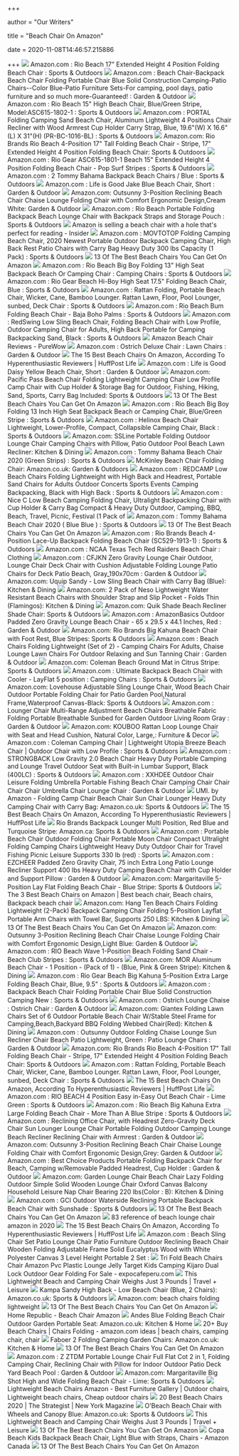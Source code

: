 +++
        
author = "Our Writers"
        
title = "Beach Chair On Amazon"
        
date = 2020-11-08T14:46:57.215886
        
+++
[ ![](https://images-na.ssl-images-amazon.com/images/I/81XKdTY7yCL._AC_SL1500_.jpg)](https://images-na.ssl-images-amazon.com/images/I/81XKdTY7yCL._AC_SL1500_.jpg) Amazon.com : Rio Beach 17" Extended Height 4 Position Folding Beach Chair :  Sports & Outdoors
[ ![](https://images-na.ssl-images-amazon.com/images/I/510-wrLD4TL._AC_SX450_.jpg)](https://images-na.ssl-images-amazon.com/images/I/510-wrLD4TL._AC_SX450_.jpg) Amazon.com : Beach Chair-Backpack Beach Chair Folding Portable Chair Blue  Solid Construction Camping-Patio Chairs--Color Blue-Patio Furniture  Sets-For camping, pool days, patio furniture and so much more-Guaranteed! :  Garden & Outdoor
[ ![](https://images-na.ssl-images-amazon.com/images/I/81hPELqDMkL._AC_SX425_.jpg)](https://images-na.ssl-images-amazon.com/images/I/81hPELqDMkL._AC_SX425_.jpg) Amazon.com : Rio Beach 15" High Beach Chair, Blue/Green Stripe,  Model:ASC615-1802-1 : Sports & Outdoors
[ ![](https://images-na.ssl-images-amazon.com/images/I/51xaGB9nG7L._AC_SY400_.jpg)](https://images-na.ssl-images-amazon.com/images/I/51xaGB9nG7L._AC_SY400_.jpg) Amazon.com : PORTAL Folding Camping Sand Beach Chair, Aluminum Lightweight  4 Positions Chair Recliner with Wood Armrest Cup Holder Carry Strap, Blue,  19.6"(W) X 16.6"(L) X 31"(H) (PR-BC-1016-BL) : Sports & Outdoors
[ ![](https://images-na.ssl-images-amazon.com/images/I/71UHTMSTn%2BL._AC_SX425_.jpg)](https://images-na.ssl-images-amazon.com/images/I/71UHTMSTn%2BL._AC_SX425_.jpg) Amazon.com: Rio Brands Rio Beach 4-Position 17" Tall Folding Beach Chair -  Stripe, 17" Extended Height 4 Position Folding Beach Chair: Sports &  Outdoors
[ ![](https://images-na.ssl-images-amazon.com/images/I/81fj5FLAgUL._AC_SY550_.jpg)](https://images-na.ssl-images-amazon.com/images/I/81fj5FLAgUL._AC_SY550_.jpg) Amazon.com : Rio Gear ASC615-1801-1 Beach 15" Extended Height 4 Position  Folding Beach Chair - Pop Surf Stripes : Sports & Outdoors
[ ![](https://images-na.ssl-images-amazon.com/images/I/51vv5afPHRL._AC_SX425_.jpg)](https://images-na.ssl-images-amazon.com/images/I/51vv5afPHRL._AC_SX425_.jpg) Amazon.com : 2 Tommy Bahama Backpack Beach Chairs / Blue : Sports & Outdoors
[ ![](https://images-na.ssl-images-amazon.com/images/I/81IjIJ1M61L._AC_SY450_.jpg)](https://images-na.ssl-images-amazon.com/images/I/81IjIJ1M61L._AC_SY450_.jpg) Amazon.com : Life is Good Jake Blue Beach Chair, Short : Garden & Outdoor
[ ![](https://images-na.ssl-images-amazon.com/images/I/71aXT-UCvaL._AC_SL1500_.jpg)](https://images-na.ssl-images-amazon.com/images/I/71aXT-UCvaL._AC_SL1500_.jpg) Amazon.com: Outsunny 3-Position Reclining Beach Chair Chaise Lounge Folding  Chair with Comfort Ergonomic Design,Cream White: Garden & Outdoor
[ ![](https://images-na.ssl-images-amazon.com/images/I/81rL9C9K-EL._AC_SX355_.jpg)](https://images-na.ssl-images-amazon.com/images/I/81rL9C9K-EL._AC_SX355_.jpg) Amazon.com : Rio Beach Portable Folding Backpack Beach Lounge Chair with  Backpack Straps and Storage Pouch : Sports & Outdoors
[ ![](https://i.insider.com/5d24f98421a8610fae0054c3?width=600&format=jpeg&auto=webp)](https://i.insider.com/5d24f98421a8610fae0054c3?width=600&format=jpeg&auto=webp) Amazon is selling a beach chair with a hole that's perfect for reading -  Insider
[ ![](https://images-na.ssl-images-amazon.com/images/I/41XXfX1xEKL._AC_SY400_.jpg)](https://images-na.ssl-images-amazon.com/images/I/41XXfX1xEKL._AC_SY400_.jpg) Amazon.com : MOVTOTOP Folding Camping Beach Chair, 2020 Newest Portable  Outdoor Backpack Camping Chair, High Back Rest Patio Chairs with Carry Bag  Heavy Duty 300 lbs Capacity (1 Pack) : Sports & Outdoors
[ ![](https://img.buzzfeed.com/buzzfeed-static/static/2018-06/12/11/asset/buzzfeed-prod-web-02/sub-buzz-17089-1528817585-1.jpg)](https://img.buzzfeed.com/buzzfeed-static/static/2018-06/12/11/asset/buzzfeed-prod-web-02/sub-buzz-17089-1528817585-1.jpg) 13 Of The Best Beach Chairs You Can Get On Amazon
[ ![](https://images-na.ssl-images-amazon.com/images/I/81hal9KOsxL._AC_SY550_.jpg)](https://images-na.ssl-images-amazon.com/images/I/81hal9KOsxL._AC_SY550_.jpg) Amazon.com : Rio Beach Big Boy Folding 13" High Seat Backpack Beach Or  Camping Chair : Camping Chairs : Sports & Outdoors
[ ![](https://images-na.ssl-images-amazon.com/images/I/7124qVTJU8L._AC_SY606_.jpg)](https://images-na.ssl-images-amazon.com/images/I/7124qVTJU8L._AC_SY606_.jpg) Amazon.com : Rio Gear Beach Hi-Boy High Seat 17.5" Folding Beach Chair,  Blue : Sports & Outdoors
[ ![](https://images-na.ssl-images-amazon.com/images/I/91r1W%2BkomZL._AC_SX425_.jpg)](https://images-na.ssl-images-amazon.com/images/I/91r1W%2BkomZL._AC_SX425_.jpg) Amazon.com : Rattan Folding, Portable Beach Chair, Wicker, Cane, Bamboo  Lounger. Rattan Lawn, Floor, Pool Lounger, sunbed, Deck Chair : Sports &  Outdoors
[ ![](https://images-na.ssl-images-amazon.com/images/I/91NeULp4yML._AC_SX425_.jpg)](https://images-na.ssl-images-amazon.com/images/I/91NeULp4yML._AC_SX425_.jpg) Amazon.com : Rio Beach Bum Folding Beach Chair - Baja Boho Palms : Sports &  Outdoors
[ ![](https://images-na.ssl-images-amazon.com/images/I/716tVKRC2vL._AC_SX425_.jpg)](https://images-na.ssl-images-amazon.com/images/I/716tVKRC2vL._AC_SX425_.jpg) Amazon.com : RedSwing Low Sling Beach Chair, Folding Beach Chair with Low  Profile, Outdoor Camping Chair for Adults, High Back Portable for Camping  Backpacking Sand, Black : Sports & Outdoors
[ ![](https://purewows3.imgix.net/images/articles/2019_04/woman_in_beach_chair_600.png?auto=format,compress&cs=strip)](https://purewows3.imgix.net/images/articles/2019_04/woman_in_beach_chair_600.png?auto=format,compress&cs=strip) Amazon Beach Chair Reviews - PureWow
[ ![](https://images-na.ssl-images-amazon.com/images/I/41pLuAbVlPL._AC_.jpg)](https://images-na.ssl-images-amazon.com/images/I/41pLuAbVlPL._AC_.jpg) Amazon.com : Ostrich Deluxe Chair : Lawn Chairs : Garden & Outdoor
[ ![](https://img.huffingtonpost.com/asset/5963c57a2100001600fc625b.jpg?ops=scalefit_720_noupscale)](https://img.huffingtonpost.com/asset/5963c57a2100001600fc625b.jpg?ops=scalefit_720_noupscale) The 15 Best Beach Chairs On Amazon, According To Hyperenthusiastic  Reviewers | HuffPost Life
[ ![](https://images-na.ssl-images-amazon.com/images/I/81B2Wk%2B7J-L._AC_SL1500_.jpg)](https://images-na.ssl-images-amazon.com/images/I/81B2Wk%2B7J-L._AC_SL1500_.jpg) Amazon.com : Life is Good Daisy Yellow Beach Chair, Short : Garden & Outdoor
[ ![](https://images-na.ssl-images-amazon.com/images/I/410Q1FdoELL._AC_SY400_.jpg)](https://images-na.ssl-images-amazon.com/images/I/410Q1FdoELL._AC_SY400_.jpg) Amazon.com: Pacific Pass Beach Chair Folding Lightweight Camping Chair Low  Profile Camp Chair with Cup Holder & Storage Bag for Outdoor, Fishing,  Hiking, Sand, Sports, Carry Bag Included: Sports & Outdoors
[ ![](https://img.buzzfeed.com/buzzfeed-static/static/2018-06/12/11/asset/buzzfeed-prod-web-04/sub-buzz-1882-1528816262-5.jpg?crop=1200%3A1000%3B150%2C0&resize=475%3A%2A)](https://img.buzzfeed.com/buzzfeed-static/static/2018-06/12/11/asset/buzzfeed-prod-web-04/sub-buzz-1882-1528816262-5.jpg?crop=1200%3A1000%3B150%2C0&resize=475%3A%2A) 13 Of The Best Beach Chairs You Can Get On Amazon
[ ![](https://images-na.ssl-images-amazon.com/images/I/81G2DAzdxjL._AC_SX425_.jpg)](https://images-na.ssl-images-amazon.com/images/I/81G2DAzdxjL._AC_SX425_.jpg) Amazon.com : Rio Beach Big Boy Folding 13 Inch High Seat Backpack Beach or  Camping Chair, Blue/Green Stripe : Sports & Outdoors
[ ![](https://images-na.ssl-images-amazon.com/images/I/71EZSFAAv6L._AC_SL1500_.jpg)](https://images-na.ssl-images-amazon.com/images/I/71EZSFAAv6L._AC_SL1500_.jpg) Amazon.com : Helinox Beach Chair Lightweight, Lower-Profile, Compact,  Collapsible Camping Chair, Black : Sports & Outdoors
[ ![](https://images-na.ssl-images-amazon.com/images/I/61%2BgzxCk4ML._AC_SX522_.jpg)](https://images-na.ssl-images-amazon.com/images/I/61%2BgzxCk4ML._AC_SX522_.jpg) Amazon.com: SSLine Portable Folding Outdoor Lounge Chair Camping Chairs  with Pillow, Patio Outdoor Pool Beach Lawn Recliner: Kitchen & Dining
[ ![](https://images-na.ssl-images-amazon.com/images/I/81vI0LUwyPL._AC_SX425_.jpg)](https://images-na.ssl-images-amazon.com/images/I/81vI0LUwyPL._AC_SX425_.jpg) Amazon.com : Tommy Bahama Beach Chair 2020 (Green Strips) : Sports &  Outdoors
[ ![](https://images-na.ssl-images-amazon.com/images/I/71t2NJXcEVL._AC_SX522_.jpg)](https://images-na.ssl-images-amazon.com/images/I/71t2NJXcEVL._AC_SX522_.jpg) McKinley Beach Chair Folding Chair: Amazon.co.uk: Garden & Outdoors
[ ![](https://images-na.ssl-images-amazon.com/images/I/712UEYSvV1L._AC_SL1500_.jpg)](https://images-na.ssl-images-amazon.com/images/I/712UEYSvV1L._AC_SL1500_.jpg) Amazon.com : REDCAMP Low Beach Chairs Folding Lightweight with High Back  and Headrest, Portable Sand Chairs for Adults Outdoor Concerts Sports  Events Camping Backpacking, Black with High Back : Sports & Outdoors
[ ![](https://images-na.ssl-images-amazon.com/images/I/81Jje%2BzMMwL._AC_SL1500_.jpg)](https://images-na.ssl-images-amazon.com/images/I/81Jje%2BzMMwL._AC_SL1500_.jpg) Amazon.com : Nice C Low Beach Camping Folding Chair, Ultralight Backpacking  Chair with Cup Holder & Carry Bag Compact & Heavy Duty Outdoor, Camping,  BBQ, Beach, Travel, Picnic, Festival (1 Pack of
[ ![](https://images-na.ssl-images-amazon.com/images/I/51J3IMC8fiL._AC_SX425_.jpg)](https://images-na.ssl-images-amazon.com/images/I/51J3IMC8fiL._AC_SX425_.jpg) Amazon.com : Tommy Bahama Beach Chair 2020 ( Blue Blue ) : Sports & Outdoors
[ ![](https://img.buzzfeed.com/buzzfeed-static/static/2018-06/12/12/asset/buzzfeed-prod-web-01/sub-buzz-11180-1528821737-7.jpg)](https://img.buzzfeed.com/buzzfeed-static/static/2018-06/12/12/asset/buzzfeed-prod-web-01/sub-buzz-11180-1528821737-7.jpg) 13 Of The Best Beach Chairs You Can Get On Amazon
[ ![](https://images-na.ssl-images-amazon.com/images/I/81k0lltmYZL._AC_SY450_.jpg)](https://images-na.ssl-images-amazon.com/images/I/81k0lltmYZL._AC_SY450_.jpg) Amazon.com : Rio Brands Beach 4-Position Lace-Up Backpack Folding Beach  Chair (SC529-1913-1) : Sports & Outdoors
[ ![](https://images-na.ssl-images-amazon.com/images/I/6131lbIbCdL._AC_UX385_.jpg)](https://images-na.ssl-images-amazon.com/images/I/6131lbIbCdL._AC_UX385_.jpg) Amazon.com : NCAA Texas Tech Red Raiders Beach Chair : Clothing
[ ![](https://images-na.ssl-images-amazon.com/images/I/51j1PZEFcOL._AC_SY450_.jpg)](https://images-na.ssl-images-amazon.com/images/I/51j1PZEFcOL._AC_SY450_.jpg) Amazon.com : CFJKN Zero Gravity Lounge Chair Outdoor, Lounge Chair Deck  Chair with Cushion Adjustable Folding Lounge Patio Chairs for Deck Patio  Beach, Gray_190x70cm : Garden & Outdoor
[ ![](https://images-na.ssl-images-amazon.com/images/I/61BAgFwcdkL._AC_SX522_.jpg)](https://images-na.ssl-images-amazon.com/images/I/61BAgFwcdkL._AC_SX522_.jpg) Amazon.com: Uquip Sandy - Low Sling Beach Chair with Carry Bag (Blue):  Kitchen & Dining
[ ![](https://images-na.ssl-images-amazon.com/images/I/81Ja6WsEhIL._AC_SX425_.jpg)](https://images-na.ssl-images-amazon.com/images/I/81Ja6WsEhIL._AC_SX425_.jpg) Amazon.com: 2 Pack of Neso Lightweight Water Resistant Beach Chairs with  Shoulder Strap and Slip Pocket - Folds Thin (Flamingos): Kitchen & Dining
[ ![](https://images-na.ssl-images-amazon.com/images/I/91BwaeqhuzL._AC_SY550_.jpg)](https://images-na.ssl-images-amazon.com/images/I/91BwaeqhuzL._AC_SY550_.jpg) Amazon.com: Quik Shade Beach Recliner Shade Chair: Sports & Outdoors
[ ![](https://images-na.ssl-images-amazon.com/images/I/91B1tFTt8KL._AC_SX466_.jpg)](https://images-na.ssl-images-amazon.com/images/I/91B1tFTt8KL._AC_SX466_.jpg) Amazon.com : AmazonBasics Outdoor Padded Zero Gravity Lounge Beach Chair -  65 x 29.5 x 44.1 Inches, Red : Garden & Outdoor
[ ![](https://images-na.ssl-images-amazon.com/images/I/81L9ldGhWQL._AC_SX425_.jpg)](https://images-na.ssl-images-amazon.com/images/I/81L9ldGhWQL._AC_SX425_.jpg) Amazon.com: Rio Brands Big Kahuna Beach Chair with Foot Rest, Blue Stripes:  Sports & Outdoors
[ ![](https://images-na.ssl-images-amazon.com/images/I/71TQmPuplYL._AC_SY450_.jpg)](https://images-na.ssl-images-amazon.com/images/I/71TQmPuplYL._AC_SY450_.jpg) Amazon.com : Beach Chairs Folding Lightweight (Set of 2) - Camping Chairs  For Adults, Chaise Lounge Lawn Chairs For Outdoor Relaxing and Sun Tanning  Chair : Garden & Outdoor
[ ![](https://images-na.ssl-images-amazon.com/images/I/81mff%2BRaSyL._AC_SX425_.jpg)](https://images-na.ssl-images-amazon.com/images/I/81mff%2BRaSyL._AC_SX425_.jpg) Amazon.com: Coleman Beach Ground Mat in Citrus Stripe: Sports & Outdoors
[ ![](https://images-na.ssl-images-amazon.com/images/I/81jJQWeUqcL._AC_SX425_.jpg)](https://images-na.ssl-images-amazon.com/images/I/81jJQWeUqcL._AC_SX425_.jpg) Amazon.com : Ultimate Backpack Beach Chair with Cooler - LayFlat 5 position  : Camping Chairs : Sports & Outdoors
[ ![](https://images-na.ssl-images-amazon.com/images/I/51RJZ%2Bj%2BAlL._AC_SX425_.jpg)](https://images-na.ssl-images-amazon.com/images/I/51RJZ%2Bj%2BAlL._AC_SX425_.jpg) Amazon.com: Lovehouse Adjustable Sling Lounge Chair, Wood Beach Chair  Outdoor Portable Folding Chair for Patio Garden Pool,Natural  Frame,Waterproof Canvas-Black: Sports & Outdoors
[ ![](https://images-na.ssl-images-amazon.com/images/I/61SFgLVCGRL._AC_SY450_.jpg)](https://images-na.ssl-images-amazon.com/images/I/61SFgLVCGRL._AC_SY450_.jpg) Amazon.com : Lounger Chair Multi-Range Adjustment Beach Chairs Breathable  Fabric Folding Portable Breathable Sunbed for Garden Outdoor Living Room  Gray : Garden & Outdoor
[ ![](https://images-na.ssl-images-amazon.com/images/I/61ki0vAruaL._AC_SY550_.jpg)](https://images-na.ssl-images-amazon.com/images/I/61ki0vAruaL._AC_SY550_.jpg) Amazon.com: KOUBOO Rattan Loop Lounge Chair with Seat and Head Cushion,  Natural Color, Large,: Furniture & Decor
[ ![](https://images-na.ssl-images-amazon.com/images/I/817fnjkeuaL._AC_SX425_.jpg)](https://images-na.ssl-images-amazon.com/images/I/817fnjkeuaL._AC_SX425_.jpg) Amazon.com : Coleman Camping Chair | Lightweight Utopia Breeze Beach Chair  | Outdoor Chair with Low Profile : Sports & Outdoors
[ ![](https://images-na.ssl-images-amazon.com/images/I/91h9ZSrXTGL._AC_SX425_.jpg)](https://images-na.ssl-images-amazon.com/images/I/91h9ZSrXTGL._AC_SX425_.jpg) Amazon.com : STRONGBACK Low Gravity 2.0 Beach Chair Heavy Duty Portable  Camping and Lounge Travel Outdoor Seat with Built-in Lumbar Support, Black  (400LC) : Sports & Outdoors
[ ![](https://images-na.ssl-images-amazon.com/images/I/61I-RdJC1LL._AC_SY450_.jpg)](https://images-na.ssl-images-amazon.com/images/I/61I-RdJC1LL._AC_SY450_.jpg) Amazon.com : XXHDEE Outdoor Chair Leisure Folding Umbrella Portable Fishing Beach  Chair Camping Chair Chair Chair Chair Umbrella Chair Lounge Chair : Garden  & Outdoor
[ ![](https://images-na.ssl-images-amazon.com/images/I/71a9MiDR-8L._AC_SX466_.jpg)](https://images-na.ssl-images-amazon.com/images/I/71a9MiDR-8L._AC_SX466_.jpg) UMI. by Amazon - Folding Camp Chair Beach Chair Sun Chair Lounger Heavy  Duty Camping Chair with Carry Bag: Amazon.co.uk: Sports & Outdoors
[ ![](https://img.huffingtonpost.com/asset/5963c69a2100001700fc626f.jpg?ops=scalefit_720_noupscale)](https://img.huffingtonpost.com/asset/5963c69a2100001700fc626f.jpg?ops=scalefit_720_noupscale) The 15 Best Beach Chairs On Amazon, According To Hyperenthusiastic  Reviewers | HuffPost Life
[ ![](https://images-na.ssl-images-amazon.com/images/I/714QDfTcxcL._AC_SX425_.jpg)](https://images-na.ssl-images-amazon.com/images/I/714QDfTcxcL._AC_SX425_.jpg) Rio Brands Backpack Lounger Multi Position, Red Blue and Turquoise Stripe:  Amazon.ca: Sports & Outdoors
[ ![](https://images-na.ssl-images-amazon.com/images/I/716WYfgA6LL._AC_SX425_.jpg)](https://images-na.ssl-images-amazon.com/images/I/716WYfgA6LL._AC_SX425_.jpg) Amazon.com : Portable Beach Chair Outdoor Folding Chair Portable Moon Chair  Compact Ultralight Folding Camping Chairs Lightweight Heavy Duty Outdoor  Chair for Travel Fishing Picnic Leisure Supports 330 lb (red) : Sports
[ ![](https://images-na.ssl-images-amazon.com/images/I/61bDh8FiKZL._AC_SY450_.jpg)](https://images-na.ssl-images-amazon.com/images/I/61bDh8FiKZL._AC_SY450_.jpg) Amazon.com : EZCHEER Padded Zero Gravity Chair, 75 inch Extra Long Patio  Lounge Recliner Support 400 lbs Heavy Duty Camping Beach Chair with Cup  Holder and Support Pillow : Garden & Outdoor
[ ![](https://images-na.ssl-images-amazon.com/images/I/51TSX2pEDeL._AC_SY400_.jpg)](https://images-na.ssl-images-amazon.com/images/I/51TSX2pEDeL._AC_SY400_.jpg) Amazon.com: Margaritaville 5-Position Lay Flat Folding Beach Chair - Blue  Stripe: Sports & Outdoors
[ ![](https://i.pinimg.com/736x/5f/e9/65/5fe96571fdd1beba9d34b0a1464838e2.jpg)](https://i.pinimg.com/736x/5f/e9/65/5fe96571fdd1beba9d34b0a1464838e2.jpg) The 3 Best Beach Chairs on Amazon | Best beach chair, Beach chairs,  Backpack beach chair
[ ![](https://images-na.ssl-images-amazon.com/images/I/81neQHm%2BneL._AC_SX522_.jpg)](https://images-na.ssl-images-amazon.com/images/I/81neQHm%2BneL._AC_SX522_.jpg) Amazon.com: Hang Ten Beach Chairs Folding Lightweight (2-Pack) Backpack  Camping Chair Folding 5-Position Layflat Portable Arm Chairs with Towel  Bar, Supports 250 LBS: Kitchen & Dining
[ ![](https://img.buzzfeed.com/buzzfeed-static/static/2018-06/12/11/asset/buzzfeed-prod-web-02/sub-buzz-15566-1528816705-1.jpg?crop=569%3A569%3B0%2C0&downsize=900:*&output-format=auto&output-quality=auto)](https://img.buzzfeed.com/buzzfeed-static/static/2018-06/12/11/asset/buzzfeed-prod-web-02/sub-buzz-15566-1528816705-1.jpg?crop=569%3A569%3B0%2C0&downsize=900:*&output-format=auto&output-quality=auto) 13 Of The Best Beach Chairs You Can Get On Amazon
[ ![](https://images-na.ssl-images-amazon.com/images/I/71In45yohHL._AC_SY450_.jpg)](https://images-na.ssl-images-amazon.com/images/I/71In45yohHL._AC_SY450_.jpg) Amazon.com: Outsunny 3-Position Reclining Beach Chair Chaise Lounge Folding  Chair with Comfort Ergonomic Design,Light Blue: Garden & Outdoor
[ ![](https://images-na.ssl-images-amazon.com/images/I/71CbrmUpVrL._AC_SL1500_.jpg)](https://images-na.ssl-images-amazon.com/images/I/71CbrmUpVrL._AC_SL1500_.jpg) Amazon.com : RIO Beach Wave 1-Position Beach Folding Sand Chair - Beach  Club Stripes : Sports & Outdoors
[ ![](https://images-na.ssl-images-amazon.com/images/I/61j2Fz3-t8L._AC_SX522_.jpg)](https://images-na.ssl-images-amazon.com/images/I/61j2Fz3-t8L._AC_SX522_.jpg) Amazon.com: MOR Aluminum Beach Chair - 1 Position - (Pack of 1) - (Blue,  Pink & Green Stripe): Kitchen & Dining
[ ![](https://images-na.ssl-images-amazon.com/images/I/712bC6xIseL._AC_SY450_.jpg)](https://images-na.ssl-images-amazon.com/images/I/712bC6xIseL._AC_SY450_.jpg) Amazon.com : Rio Gear Beach Big Kahuna 5-Position Extra Large Folding Beach  Chair, Blue, 9.5" : Sports & Outdoors
[ ![](https://images-na.ssl-images-amazon.com/images/I/61SchyYHDKL._AC_SX425_.jpg)](https://images-na.ssl-images-amazon.com/images/I/61SchyYHDKL._AC_SX425_.jpg) Amazon.com : Backpack Beach Chair Folding Portable Chair Blue Solid  Construction Camping New : Sports & Outdoors
[ ![](https://images-na.ssl-images-amazon.com/images/I/71uVmHi0IgL._AC_SX450_.jpg)](https://images-na.ssl-images-amazon.com/images/I/71uVmHi0IgL._AC_SX450_.jpg) Amazon.com : Ostrich Lounge Chaise : Ostrich Chair : Garden & Outdoor
[ ![](https://images-na.ssl-images-amazon.com/images/I/71q-V0u5cUL._AC_SX522_.jpg)](https://images-na.ssl-images-amazon.com/images/I/71q-V0u5cUL._AC_SX522_.jpg) Amazon.com: Giantex Folding Lawn Chairs Set of 6 Outdoor Portable Beach  Chair W/Stable Steel Frame for Camping,Beach,Backyard BBQ Folding Webbed  Chair(Red): Kitchen & Dining
[ ![](https://images-na.ssl-images-amazon.com/images/I/61miSbueXzL._AC_SY450_.jpg)](https://images-na.ssl-images-amazon.com/images/I/61miSbueXzL._AC_SY450_.jpg) Amazon.com : Outsunny Outdoor Folding Chaise Lounge Sun Recliner Chair Beach  Patio Lightweight, Green : Patio Lounge Chairs : Garden & Outdoor
[ ![](https://images-na.ssl-images-amazon.com/images/I/71UHTMSTn%2BL._AC_SL1500_.jpg)](https://images-na.ssl-images-amazon.com/images/I/71UHTMSTn%2BL._AC_SL1500_.jpg) Amazon.com: Rio Brands Rio Beach 4-Position 17" Tall Folding Beach Chair -  Stripe, 17" Extended Height 4 Position Folding Beach Chair: Sports &  Outdoors
[ ![](https://m.media-amazon.com/images/S/aplus-media/sc/a4bb97d1-3f59-448d-bf04-7ba38d6c7adb.__CR0,0,970,600_PT0_SX970_V1___.jpg)](https://m.media-amazon.com/images/S/aplus-media/sc/a4bb97d1-3f59-448d-bf04-7ba38d6c7adb.__CR0,0,970,600_PT0_SX970_V1___.jpg) Amazon.com : Rattan Folding, Portable Beach Chair, Wicker, Cane, Bamboo  Lounger. Rattan Lawn, Floor, Pool Lounger, sunbed, Deck Chair : Sports &  Outdoors
[ ![](https://img.huffingtonpost.com/asset/5963c63f1800003c00673876.jpg?ops=scalefit_720_noupscale)](https://img.huffingtonpost.com/asset/5963c63f1800003c00673876.jpg?ops=scalefit_720_noupscale) The 15 Best Beach Chairs On Amazon, According To Hyperenthusiastic  Reviewers | HuffPost Life
[ ![](https://images-na.ssl-images-amazon.com/images/I/81O1L-aOGPL._AC_SX425_.jpg)](https://images-na.ssl-images-amazon.com/images/I/81O1L-aOGPL._AC_SX425_.jpg) Amazon.com : RIO BEACH 4 Position Easy in-Easy Out Beach Chair - Lime Green  : Sports & Outdoors
[ ![](https://images-na.ssl-images-amazon.com/images/I/817eT%2BJqG6L._AC_SX425_.jpg)](https://images-na.ssl-images-amazon.com/images/I/817eT%2BJqG6L._AC_SX425_.jpg) Amazon.com : Rio Beach Big Kahuna Extra Large Folding Beach Chair - More  Than A Blue Stripe : Sports & Outdoors
[ ![](https://images-na.ssl-images-amazon.com/images/I/61B%2BjrsjCUL._AC_SY450_.jpg)](https://images-na.ssl-images-amazon.com/images/I/61B%2BjrsjCUL._AC_SY450_.jpg) Amazon.com : Reclining Office Chair, with Headrest Zero-Gravity Deck Chair  Sun Lounger Lounge Chair Portable Folding Outdoor Camping Lounge Beach  Recliner Reclining Chair with Armrest : Garden & Outdoor
[ ![](https://images-na.ssl-images-amazon.com/images/I/61CLxyToNXL._AC_SY450_.jpg)](https://images-na.ssl-images-amazon.com/images/I/61CLxyToNXL._AC_SY450_.jpg) Amazon.com: Outsunny 3-Position Reclining Beach Chair Chaise Lounge Folding  Chair with Comfort Ergonomic Design,Grey: Garden & Outdoor
[ ![](https://images-na.ssl-images-amazon.com/images/I/71BkxpmGXJL._AC_SY450_.jpg)](https://images-na.ssl-images-amazon.com/images/I/71BkxpmGXJL._AC_SY450_.jpg) Amazon.com : Best Choice Products Portable Folding Backpack Chair for Beach,  Camping w/Removable Padded Headrest, Cup Holder : Garden & Outdoor
[ ![](https://images-na.ssl-images-amazon.com/images/I/51NiO3GjtWL._AC_SY450_.jpg)](https://images-na.ssl-images-amazon.com/images/I/51NiO3GjtWL._AC_SY450_.jpg) Amazon.com: Garden Lounge Chair Beach Chair Lazy Folding Outdoor Simple  Solid Wooden Lounge Chair Oxford Canvas Balcony Household Leisure Nap Chair  Bearing 220 lbs(Color : B): Kitchen & Dining
[ ![](https://images-na.ssl-images-amazon.com/images/I/81eTx5ngPFL._AC_SX425_.jpg)](https://images-na.ssl-images-amazon.com/images/I/81eTx5ngPFL._AC_SX425_.jpg) Amazon.com : GCI Outdoor Waterside Reclining Portable Backpack Beach Chair  with Sunshade : Sports & Outdoors
[ ![](https://img.buzzfeed.com/buzzfeed-static/static/2018-06/12/11/asset/buzzfeed-prod-web-04/sub-buzz-1882-1528816262-5.jpg?crop=1500%3A1000%3B0%2C0&resize=720%3A720)](https://img.buzzfeed.com/buzzfeed-static/static/2018-06/12/11/asset/buzzfeed-prod-web-04/sub-buzz-1882-1528816262-5.jpg?crop=1500%3A1000%3B0%2C0&resize=720%3A720) 13 Of The Best Beach Chairs You Can Get On Amazon
[ ![](https://i.pinimg.com/originals/0a/5f/56/0a5f5657e2662667af2803f681dc565d.jpg)](https://i.pinimg.com/originals/0a/5f/56/0a5f5657e2662667af2803f681dc565d.jpg) 83 reference of beach lounge chair amazon in 2020
[ ![](https://img.huffingtonpost.com/asset/5963c5032100001a00fc6259.jpg?ops=200_150)](https://img.huffingtonpost.com/asset/5963c5032100001a00fc6259.jpg?ops=200_150) The 15 Best Beach Chairs On Amazon, According To Hyperenthusiastic  Reviewers | HuffPost Life
[ ![](https://images-na.ssl-images-amazon.com/images/I/61ZBAyguIGL._AC_SY450_.jpg)](https://images-na.ssl-images-amazon.com/images/I/61ZBAyguIGL._AC_SY450_.jpg) Amazon.com : Beach Sling Chair Set Patio Lounge Chair Patio Furniture  Outdoor Reclining Beach Chair Wooden Folding Adjustable Frame Solid  Eucalyptus Wood with White Polyester Canvas 3 Level Height Portable 2 Set :
[ ![](https://www.expocafeperu.com/w/2020/07/tri-fold-beach-chairs-chair-amazon-pvc-plastic-lounge-jelly-target-kids-camping-kijaro-dual-lock.jpg)](https://www.expocafeperu.com/w/2020/07/tri-fold-beach-chairs-chair-amazon-pvc-plastic-lounge-jelly-target-kids-camping-kijaro-dual-lock.jpg) Tri Fold Beach Chairs Chair Amazon Pvc Plastic Lounge Jelly Target Kids  Camping Kijaro Dual Lock Outdoor Gear Folding For Sale - expocafeperu.com
[ ![](https://static.onecms.io/wp-content/uploads/sites/28/2020/07/22/helinox-beach-chair-tout-AMZN-CHR0720.jpg)](https://static.onecms.io/wp-content/uploads/sites/28/2020/07/22/helinox-beach-chair-tout-AMZN-CHR0720.jpg) This Lightweight Beach and Camping Chair Weighs Just 3 Pounds | Travel +  Leisure
[ ![](https://images-na.ssl-images-amazon.com/images/I/71pE-VyevdL._AC_SX466_.jpg)](https://images-na.ssl-images-amazon.com/images/I/71pE-VyevdL._AC_SX466_.jpg) Kampa Sandy High Back - Low Beach Chair (Blue, 2 Chairs): Amazon.co.uk:  Sports & Outdoors
[ ![](https://m.media-amazon.com/images/I/71uOwpRaZcL._AC_UY218_.jpg)](https://m.media-amazon.com/images/I/71uOwpRaZcL._AC_UY218_.jpg) Amazon.com: beach chairs folding lightweight
[ ![](https://img.buzzfeed.com/buzzfeed-static/static/2018-06/12/11/asset/buzzfeed-prod-web-01/sub-buzz-932-1528816696-2.jpg?crop=500%3A500%3B0%2C0&resize=720%3A720)](https://img.buzzfeed.com/buzzfeed-static/static/2018-06/12/11/asset/buzzfeed-prod-web-01/sub-buzz-932-1528816696-2.jpg?crop=500%3A500%3B0%2C0&resize=720%3A720) 13 Of The Best Beach Chairs You Can Get On Amazon
[ ![](https://www.adairs.com.au/globalassets/bathroom/beach-towels--accessories/44949_amazon_zoom_01.jpg)](https://www.adairs.com.au/globalassets/bathroom/beach-towels--accessories/44949_amazon_zoom_01.jpg) Home Republic - Beach Chair Amazon
[ ![](https://images-na.ssl-images-amazon.com/images/I/71nuB1mkp4L._AC_SY450_.jpg)](https://images-na.ssl-images-amazon.com/images/I/71nuB1mkp4L._AC_SY450_.jpg) Andes Blue Folding Beach Chair Outdoor Garden Portable Seat: Amazon.co.uk:  Kitchen & Home
[ ![](https://i.pinimg.com/236x/fc/c3/23/fcc32370a50a61eae75d00159ed29b92--beach-chairs-tommy-bahama.jpg)](https://i.pinimg.com/236x/fc/c3/23/fcc32370a50a61eae75d00159ed29b92--beach-chairs-tommy-bahama.jpg) 20+ Buy Beach Chairs | Chairs Folding - amazon.com ideas | beach chairs,  camping chair, chair
[ ![](https://images-na.ssl-images-amazon.com/images/I/61C10HDBw7L._AC_SX466_.jpg)](https://images-na.ssl-images-amazon.com/images/I/61C10HDBw7L._AC_SX466_.jpg) Faboer 2 Folding Camping Garden Chairs: Amazon.co.uk: Kitchen & Home
[ ![](https://img.buzzfeed.com/buzzfeed-static/static/2018-06/12/13/asset/buzzfeed-prod-web-02/sub-buzz-30631-1528824598-2.jpg?downsize=900:*&output-format=auto&output-quality=auto)](https://img.buzzfeed.com/buzzfeed-static/static/2018-06/12/13/asset/buzzfeed-prod-web-02/sub-buzz-30631-1528824598-2.jpg?downsize=900:*&output-format=auto&output-quality=auto) 13 Of The Best Beach Chairs You Can Get On Amazon
[ ![](https://images-na.ssl-images-amazon.com/images/I/51AsCdfJtXL._AC_SY450_.jpg)](https://images-na.ssl-images-amazon.com/images/I/51AsCdfJtXL._AC_SY450_.jpg) Amazon.com : Z ZTDM Portable Lounge Chair Full Flat Cot 2 in 1, Folding  Camping Chair, Reclining Chair with Pillow for Indoor Outdoor Patio Deck  Yard Beach Pool : Garden & Outdoor
[ ![](https://images-na.ssl-images-amazon.com/images/I/71gQb5TUIDL._AC_SY550_.jpg)](https://images-na.ssl-images-amazon.com/images/I/71gQb5TUIDL._AC_SY550_.jpg) Amazon.com: Margaritaville Big Shot High and Wide Folding Beach Chair -  Lime: Sports & Outdoors
[ ![](https://i.pinimg.com/736x/05/da/7d/05da7da2ef297ddb9d0695b983d8423e.jpg)](https://i.pinimg.com/736x/05/da/7d/05da7da2ef297ddb9d0695b983d8423e.jpg) Lightweight Beach Chairs Amazon - Best Furniture Gallery | Outdoor chairs,  Lightweight beach chairs, Cheap outdoor chairs
[ ![](https://pyxis.nymag.com/v1/imgs/68d/1fc/a2132dafa69a229affbfb5bf0fcae2e081-moon-lence-orange.rsquare.w600.jpg)](https://pyxis.nymag.com/v1/imgs/68d/1fc/a2132dafa69a229affbfb5bf0fcae2e081-moon-lence-orange.rsquare.w600.jpg) 20 Best Beach Chairs 2020 | The Strategist | New York Magazine
[ ![](https://images-na.ssl-images-amazon.com/images/I/81bcotiW2qL._AC_SX466_.jpg)](https://images-na.ssl-images-amazon.com/images/I/81bcotiW2qL._AC_SX466_.jpg) O'Beach Beach Chair with Wheels and Canopy Blue: Amazon.co.uk: Sports &  Outdoors
[ ![](https://imagesvc.meredithcorp.io/v3/mm/image?url=https%3A%2F%2Fstatic.onecms.io%2Fwp-content%2Fuploads%2Fsites%2F28%2F2020%2F07%2F22%2Fhelinox-beach-chair-lightweight-AMZN-CHAIR0720.jpg)](https://imagesvc.meredithcorp.io/v3/mm/image?url=https%3A%2F%2Fstatic.onecms.io%2Fwp-content%2Fuploads%2Fsites%2F28%2F2020%2F07%2F22%2Fhelinox-beach-chair-lightweight-AMZN-CHAIR0720.jpg) This Lightweight Beach and Camping Chair Weighs Just 3 Pounds | Travel +  Leisure
[ ![](https://img.buzzfeed.com/buzzfeed-static/static/2018-06/12/13/asset/buzzfeed-prod-web-05/sub-buzz-6855-1528825049-8.jpg?crop=1000:907;0,93&downsize=900:*&output-format=auto&output-quality=auto)](https://img.buzzfeed.com/buzzfeed-static/static/2018-06/12/13/asset/buzzfeed-prod-web-05/sub-buzz-6855-1528825049-8.jpg?crop=1000:907;0,93&downsize=900:*&output-format=auto&output-quality=auto) 13 Of The Best Beach Chairs You Can Get On Amazon
[ ![](https://images-na.ssl-images-amazon.com/images/I/617dg8Boa1L._AC_SX466_.jpg)](https://images-na.ssl-images-amazon.com/images/I/617dg8Boa1L._AC_SX466_.jpg) Copa Beach Kids Backpack Beach Chair, Light Blue with Straps, Chairs -  Amazon Canada
[ ![](https://img.buzzfeed.com/buzzfeed-static/static/2018-06/12/11/asset/buzzfeed-prod-web-01/sub-buzz-2851-1528818396-7.jpg?crop=401:339;0,124)](https://img.buzzfeed.com/buzzfeed-static/static/2018-06/12/11/asset/buzzfeed-prod-web-01/sub-buzz-2851-1528818396-7.jpg?crop=401:339;0,124) 13 Of The Best Beach Chairs You Can Get On Amazon

